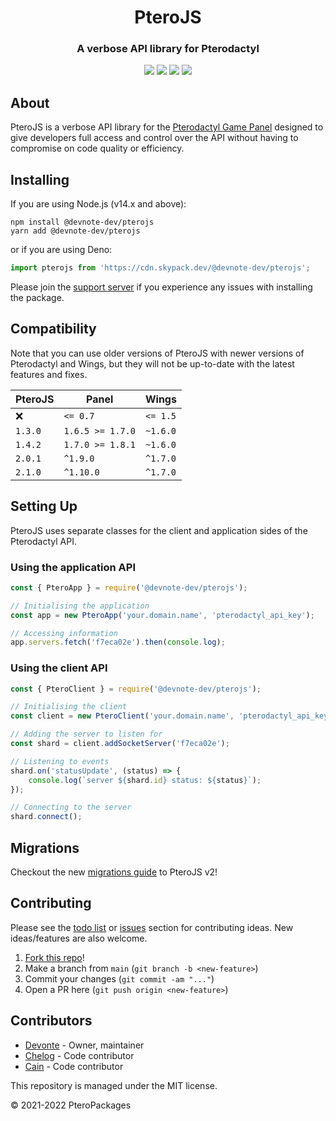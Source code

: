 <h1 align="center">PteroJS</h1>
<h3 align="center"><strong>A verbose API library for Pterodactyl</strong></h3>
<p align="center"><a href="https://discord.com/invite/dwcfTjgn7S" type="_blank"><img src="https://img.shields.io/badge/discord-invite-5865f2?style=for-the-badge&logo=discord&logoColor=white"></a> <img src="https://img.shields.io/badge/version-2.1.0-3572A5?style=for-the-badge"> <img src="https://img.shields.io/github/issues/PteroPackages/PteroJS.svg?style=for-the-badge"> <a href="https://pteropackages.github.io/PteroJS/" type="_blank"><img src="https://img.shields.io/badge/docs-typedoc-e67e22?style=for-the-badge"></a></p>

## About

PteroJS is a verbose API library for the [Pterodactyl Game Panel](https://pterodactyl.io) designed to give developers full access and control over the API without having to compromise on code quality or efficiency.

## Installing

If you are using Node.js (v14.x and above):

```
npm install @devnote-dev/pterojs
yarn add @devnote-dev/pterojs
```

or if you are using Deno:
```js
import pterojs from 'https://cdn.skypack.dev/@devnote-dev/pterojs';
```

Please join the [support server](https://discord.com/invite/dwcfTjgn7S) if you experience any issues with installing the package.

## Compatibility

Note that you can use older versions of PteroJS with newer versions of Pterodactyl and Wings, but they will not be up-to-date with the latest features and fixes.

| PteroJS | Panel            | Wings    |
| ------- | ---------------- | -------- |
| ❌      | `<= 0.7`         | `<= 1.5` |
| `1.3.0` | `1.6.5 >= 1.7.0` | `~1.6.0` |
| `1.4.2` | `1.7.0 >= 1.8.1` | `~1.6.0` |
| `2.0.1` | `^1.9.0`         | `^1.7.0` |
| `2.1.0` | `^1.10.0`        | `^1.7.0` |

## Setting Up

PteroJS uses separate classes for the client and application sides of the Pterodactyl API.

### Using the application API

```js
const { PteroApp } = require('@devnote-dev/pterojs');

// Initialising the application
const app = new PteroApp('your.domain.name', 'pterodactyl_api_key');

// Accessing information
app.servers.fetch('f7eca02e').then(console.log);
```

### Using the client API

```js
const { PteroClient } = require('@devnote-dev/pterojs');

// Initialising the client
const client = new PteroClient('your.domain.name', 'pterodactyl_api_key');

// Adding the server to listen for
const shard = client.addSocketServer('f7eca02e');

// Listening to events
shard.on('statusUpdate', (status) => {
    console.log(`server ${shard.id} status: ${status}`);
});

// Connecting to the server
shard.connect();
```

## Migrations

Checkout the new [migrations guide](./migrations/v2-0-1.md) to PteroJS v2!

## Contributing

Please see the [todo list](https://github.com/PteroPackages/PteroJS/blob/main/TODO.md) or [issues](https://github.com/PteroPackages/PteroJS/issues) section for contributing ideas. New ideas/features are also welcome.

1. [Fork this repo](https://github.com/PteroPackages/PteroJS/fork)!
2. Make a branch from `main` (`git branch -b <new-feature>`)
3. Commit your changes (`git commit -am "..."`)
4. Open a PR here (`git push origin <new-feature>`)

## Contributors

- [Devonte](https://github.com/devnote-dev) - Owner, maintainer
- [Chelog](https://github.com/chelog) - Code contributor
- [Cain](https://github.com/cainthebest) - Code contributor

This repository is managed under the MIT license.

© 2021-2022 PteroPackages
